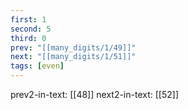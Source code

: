 ```yaml
---
first: 1
second: 5
third: 0
prev: "[[many_digits/1/49]]"
next: "[[many_digits/1/51]]"
tags: [even]
---
```

prev2-in-text: [[48]]
next2-in-text: [[52]]
